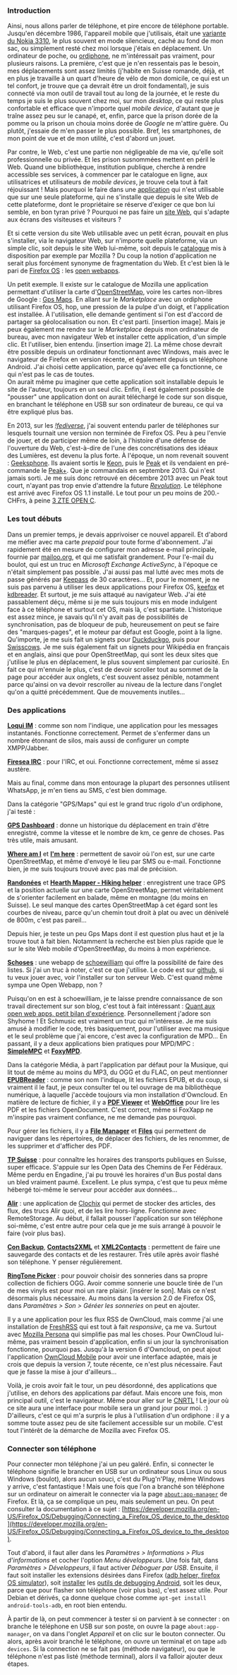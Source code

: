 ### Introduction

Ainsi, nous allons parler de téléphone, et pire encore de téléphone portable. Jusqu'en décembre 1986, l'appareil mobile que j'utilisais, était une [variante du  Nokia 3310](http://fr.wikipedia.org/wiki/Nokia_3310), le plus souvent en mode silencieux, caché au fond de mon sac, ou simplement resté chez moi lorsque j'étais en déplacement. Un ordinateur de poche, ou [ordiphone](http://fr.wikipedia.org/wiki/Ordiphone), ne m'intéressait pas vraiment, pour plusieurs raisons. La première, c'est que je n'en ressentais pas le besoin, mes déplacements sont assez limités (j'habite en Suisse romande, déjà, et en plus je travaille à un quart d'heure de vélo de mon domicile, ce qui est un tel confort, je trouve que ça devrait être un droit fondamental), je suis connecté via mon outil de travail tout au long de la journée, et le reste du temps je suis le plus souvent chez moi, sur mon _desktop_, ce qui reste plus confortable et efficace que n'importe quel _mobile device_, d'autant que je traîne assez peu sur le canapé, et, enfin, parce que la prison dorée de la pomme ou la prison un chouia moins dorée de _Google_ ne m'attire guère. Ou plutôt, j'essaie de m'en passer le plus possible. Bref, les smartphones, de mon point de vue et de mon utilité, c'est d'abord un jouet.

Par contre, le Web, c'est une partie non négligeable de ma vie, qu'elle soit professionnelle ou privée. Et les prison susnommées mettent en péril le Web. Quand une bibliothèque, institution publique, cherche à rendre accessible ses services, à commencer par le catalogue en ligne, aux utilisatrices et utilisateurs de _mobile devices_, je trouve cela tout à fait réjouissant ! Mais pourquoi le faire dans une [application](http://www.mediatheque.ch/valais/mobile-217.html) qui n'est utilisable que sur une seule plateforme, qui ne s'installe que depuis le site Web de cette plateforme, dont le propriétaire se réserve d'exiger ce que bon lui semble, en bon tyran privé ? Pourquoi ne pas faire un [site Web](http://library.epfl.ch/mobile/fr/index.php), qui s'adapte aux écrans des visiteuses et visiteurs ?

Et si cette version du site Web utilisable avec un petit écran, pouvait en plus s'installer, via le navigateur Web, sur n'importe quelle plateforme, via un simple clic, soit depuis le site Web lui-même, soit depuis le [catalogue](https://marketplace.firefox.com/) mis à disposition par exemple par Mozilla ? Du coup la notion d'application ne serait plus forcément synonyme de fragmentation du Web. Et c'est bien là le pari de [Firefox OS](https://www.mozilla.org/fr/firefox/os/) : les [open webapps](https://developer.mozilla.org/en-US/Apps/Quickstart).

Un petit exemple. Il existe sur le catalogue de Mozilla une application permettant d'utiliser la carte d'[OpenStreetMap](http://www.openstreetmap.org), voire les cartes non-libres de Google : [Gps Maps](https://marketplace.firefox.com/search?q=gps+maps). En allant sur le _Marketplace_ avec un ordiphone utilisant Firefox OS, hop, une pression de la pulpe d'un doigt, et l'application est installée. À l'utilisation, elle demande gentiment si l'on est d'accord de partager sa géolocalisation ou non. Et c'est parti. [insertion image]. Mais je peux également me rendre sur le _Marketplace_ depuis mon ordinateur de bureau, avec mon navigateur Web et installer cette application, d'un simple clic. Et l'utiliser, bien entendu. [insertion image 2]. La même chose devrait être possible depuis un ordinateur fonctionnant avec Windows, mais avec le navigateur de Firefox en version récente, et également depuis un téléphone Android. J'ai choisi cette application, parce qu'avec elle ça fonctionne, ce qui n'est pas le cas de toutes.   
On aurait même pu imaginer que cette application soit installable depuis le site de l'auteur, toujours en un seul clic. Enfin, il est également possible de "pousser" une application dont on aurait téléchargé le code sur son disque, en branchant le téléphone en USB sur son ordinateur de bureau, ce qui va être expliqué plus bas.

En 2013, sur les [_!fediverse_](http://oracle.skilledtests.com/group/fediverse), j'ai souvent entendu parler de téléphones sur lesquels tournait une version non terminée de Firefox OS. Peu à peu l'envie de jouer, et de participer même de loin, à l'histoire d'une défense de l'ouverture du Web, c'est-à-dire de l'une des concrétisations des idéaux des Lumières, est devenu la plus forte. À l'époque, un nom revenait souvent : [Geeksphone](http://www.geeksphone.com/). Ils avaient sortis le [Keon](https://en.wikipedia.org/wiki/GeeksPhone_Keon), puis le [Peak](https://en.wikipedia.org/wiki/GeeksPhone_Peak) et ils vendaient en pré-commande le [Peak+](https://en.wikipedia.org/wiki/GeeksPhone_Peak#GeeksPhone_Peak.2B). Que je commandais en septembre 2013. Qui n'est jamais sorti. Je me suis donc retrouvé en décembre 2013 avec un Peak tout court, n'ayant pas trop envie d'attendre la future [_Revolution_](http://www.geeksphone.com/). Le téléphone est arrivé avec Firefox OS 1.1 installé. Le tout pour un peu moins de 200.- CHFrs, à peine [3 ZTE OPEN C](http://www.ztedevices.com/product/smart_phone/2bcf2d56-0c9a-4129-a25c-acce58c8e502.html "Attention, ce site commercial peut s'avérer très lent au chargement").

### Les tout débuts

Dans un premier temps, je devais apprivoiser ce nouvel appareil. Et d'abord me méfier avec ma carte _prepaid_ pour toute forme d'abonnement. J'ai rapidement été en mesure de configurer mon adresse e-mail principale, fournie par [mailoo.org](http://www.mailoo.org), et qui me satisfait grandement. Pour l'e-mail du boulot, qui est un truc en _Microsoft Exchange ActiveSync_, à l'époque ce n'était simplement pas possible. J'ai aussi pas mal lutté avec mes mots de passe générés par [Keepass](http://keepass.info/) de 30 caractères... Et, pour le moment, je ne suis pas parvenu à utiliser les deux applications pour Firefox OS, [keefox](https://marketplace.firefox.com/search?q=keefox) et [kdbreader](https://marketplace.firefox.com/app/kdbreader?src). Et surtout, je me suis attaqué au navigateur Web. J'ai été passablement déçu, même si je me suis toujours mis en mode indulgent face à ce téléphone et surtout cet OS, mais là, c'est spartiate. L'historique est assez mince, je savais qu'il n'y avait pas de possibilités de synchronisation, pas de bloqueur de pub, heureusement on peut se faire des "marques-pages", et le moteur par défaut est Google, point à la ligne. Qu'importe, je me suis fait un signets pour [Duckduckgo](https://duckduckgo.com/), puis pour [Swisscows](https://fr.swisscows.ch/). Je me suis également fait un signets pour Wikipédia en français et en anglais, ainsi que pour OpenStreetMap, qui sont les deux sites que j'utilise le plus en déplacement, le plus souvent simplement par curiosité. En fait ce qui m'ennuie le plus, c'est de devoir scroller tout au sommet de la page pour accéder aux onglets, c'est souvent assez pénible, notamment parce qu'ainsi on va devoir rescroller au niveau de la lecture dans l'onglet qu'on a quitté précédemment. Que de mouvements inutiles...

### Des applications

[__Loqui IM__](https://marketplace.firefox.com/app/loqui?src) : comme son nom l'indique, une application pour les messages instantanés. Fonctionne correctement. Permet de s'enfermer dans un nombre étonnant de silos, mais aussi de configurer un compte XMPP/Jabber.

[__Firesea IRC__](https://marketplace.firefox.com/app/firesea-irc?src) : pour l'IRC, et oui. Fonctionne correctement, même si assez austère.

Mais au final, comme dans mon entourage la plupart des personnes utilisent WhatsApp, je m'en tiens au SMS, c'est bien dommage.

Dans la catégorie "GPS/Maps" qui est le grand truc rigolo d'un ordiphone, j'ai testé :

[__GPS Dashboard__](https://marketplace.firefox.com/app/gpsdashboard?src) : donne un historique du déplacement en train d'être enregistré, comme la vitesse et le nombre de km, ce genre de choses. Pas très utile, mais amusant.

[__Where am I__](https://marketplace.firefox.com/app/where-am-i-2?src) et [__I'm here__](https://marketplace.firefox.com/app/im-here?src) : permettent de savoir où l'on est, sur une carte OpenStreetMap, et même d'envoyé le lieu par SMS ou e-mail. Fonctionne bien, je me suis toujours trouvé avec pas mal de précision.

[__Randonées__](https://marketplace.firefox.com/app/hiking-guide?src=search) et [__Hearth Mapper - Hiking helper__](https://marketplace.firefox.com/app/earth-mapper-hiking-helper?src=search) : enregistrent une trace GPS et la position actuelle sur une carte OpenStreetMap, permet véritablement de s'orienter facilement en balade, même en montagne (du moins en Suisse). Le seul manque des cartes OpenStreetMap à cet égard sont les courbes de niveau, parce qu'un chemin tout droit à plat ou avec un dénivelé de 800m, c'est pas pareil...

Depuis hier, je teste un peu Gps Maps dont il est question plus haut et je la trouve tout à fait bien. Notamment la recherche est bien plus rapide que le sur le site Web mobile d'OpenStreetMap, du moins à mon expérience.

[__Schoses__](https://marketplace.firefox.com/app/schoses?src) : une webapp de [schoewilliam](https://schoewilliam.fr) qui offre la possibilité de faire des listes. Si j'ai un truc à noter, c'est ce que j'utilise. Le code est sur [github](https://github.com/Schoewilliam/Schoses), si tu veux jouer avec, voir l'installer sur ton serveur Web. C'est quand même sympa une Open Webapp, non ?

Puisqu'on en est à schoewilliam, je te laisse prendre connaissance de son travail directement sur son blog, c'est tout à fait intéressant : [Quant aux open web apps, petit bilan d'expérience](http://schoewilliam.fr/2014/05/03/apr%C3%A8s-quelques-open-web-apps-bilan-d-exp%C3%A9rience-.html). Personnellement j'adore son Shyhome ! Et Schmusic est vraiment un truc qui m'intéresse. Je me suis amusé à modifier le code, très basiquement, pour l'utiliser avec ma musique et le seul problème que j'ai encore, c'est avec la configuration de MPD... En passant, il y a deux applications bien pratiques pour MPD/MPC : [__SimpleMPC__](https://marketplace.firefox.com/app/simplempc?src) et [__FoxyMPD__](https://marketplace.firefox.com/app/foxympd?src).

Dans la catégorie Média, à part l'application par défaut pour la Musique, qui lit tout de même au moins du MP3, du OGG et du FLAC, on peut mentionner [__EPUBReader__](https://marketplace.firefox.com/app/epubreader?src) : comme son nom l'indique, lit les fichiers EPUB, et du coup, si vraiment il le faut, je peux consulter tel ou tel ouvrage de ma bibliothèque numérique, à laquelle j'accède toujours via mon installation d'Owncloud. En matière de lecture de fichier, il y a [__PDF Viewer__](https://marketplace.firefox.com/app/pdf-viewer?src) et [__WebOffice__](https://marketplace.firefox.com/app/weboffice?src) pour lire les PDF et les fichiers OpenDocument. C'est correct, même si FoxXapp ne m'inspire pas vraiment confiance, ne me demande pas pourquoi.

Pour gérer les fichiers, il y a [__File Manager__](https://marketplace.firefox.com/app/file-manager?src) et [__Files__](https://marketplace.firefox.com/app/files?src) qui permettent de naviguer dans les répertoires, de déplacer des fichiers, de les renommer, de les supprimer et d'afficher des PDF.

[__TP Suisse__](https://marketplace.firefox.com/app/swiss-pt?src) : pour connaître les horaires des transports publiques en Suisse, super efficace. S'appuie sur les Open Data des Chemins de Fer Fédéraux. Même perdu en Engadine, j'ai pu trouvé les horaires d'un Bus postal dans un bled vraiment paumé. Excellent. Le plus sympa, c'est que tu peux même hébergé toi-même le serveur pour accéder aux données...

[__Alir__](https://marketplace.firefox.com/app/alir?src) : une application de [Clochix](http://esquisses.clochix.net/2014/03/29/Alir/) qui permet de stocker des articles, des flux, des trucs Alir quoi, et de les lire hors-ligne. Fonctionne avec RemoteStorage. Au début, il fallait pousser l'application sur son téléphone soi-même, c'est entre autre pour cela que je me suis arrangé à pouvoir le faire (voir plus bas).

[__Con Backup__](https://marketplace.firefox.com/app/contacts-backup?src), [__Contacts2XML__](https://marketplace.firefox.com/app/contacts2xml-2?src) et [__XML2Contacts__](https://marketplace.firefox.com/app/xml2contacts?src) : permettent de faire une sauvegarde des contacts et de les restaurer. Très utile après avoir flashé son téléphone. Y penser régulièrement.

[__RingTone Picker__](https://marketplace.firefox.com/app/ringtone-picker?src) : pour pouvoir choisir des sonneries dans sa propre collection de fichiers OGG. Avoir comme sonnerie une boucle tirée de l'un de mes vinyls est pour moi un rare plaisir. [insérer le son]. Mais ce n'est désormais plus nécessaire. Au moins dans la version 2.0 de Firefox OS, dans _Paramètres > Son > Géréer les sonneries_ on peut en ajouter.

Il y a une application pour les flux RSS de OwnCloud, mais comme j'ai une installation de [FreshRSS](https://github.com/marienfressinaud/FreshRSS) qui est tout à fait _responsive_, ça me va. Surtout avec [Mozilla Persona](https://login.persona.org/about) qui simplifie pas mal les choses. Pour OwnCloud lui-même, pas vraiment besoin d'application, enfin si un jour la synchronisation fonctionne, pourquoi pas. Jusqu'à la version 6 d'Owncloud, on peut ajout l'application [OwnCloud Mobile](http://apps.owncloud.com/content/show.php/Owncloud+Mobile?content=163448) pour avoir une interface adaptée, mais je crois que depuis la version 7, toute récente, ce n'est plus nécessaire. Faut que je fasse la mise à jour d'ailleurs...

Voilà, je crois avoir fait le tour, un peu désordonné, des applications que j'utilise, en dehors des applications par défaut. Mais encore une fois, mon principal outil, c'est le navigateur. Même pour aller sur le [CNRTL](http://www.cnrtl.fr/lexicographie/) ! Le jour où ce site aura une interface pour mobile sera un grand jour pour moi. :) D'ailleurs, c'est ce qui m'a surpris le plus à l'utilisation d'un ordiphone : il y a somme toute assez peu de site facilement accessible sur un mobile. C'est tout l'intérêt de la démarche de Mozilla avec Firefox OS.

### Connecter son téléphone

Pour connecter mon téléphone j'ai un peu galéré. Enfin, si connecter le téléphone signifie le brancher en USB sur un ordinateur sous Linux ou sous Windows (boulot), alors aucun souci, c'est du Plug'n'Play, même Windows y arrive, c'est fantastique ! Mais une fois que l'on a branché son téléphone sur un ordinateur on aimerait le connecter via la page <a href="about:app-manager" title="gestionnaire d'application">`about:app-manager`</a> de Firefox. Et là, ça se complique un peu, mais seulement un peu. On peut consulter la documentation à ce sujet : [https://developer.mozilla.org/en-US/Firefox_OS/Debugging/Connecting_a_Firefox_OS_device_to_the_desktop](https://developer.mozilla.org/en-US/Firefox_OS/Debugging/Connecting_a_Firefox_OS_device_to_the_desktop).

Tout d'abord, il faut aller dans les _Paramètres > Informations > Plus d'informations_ et cocher l'option _Menu développeurs_. Une fois fait, dans _Paramètres > Développeurs_, il faut activer _Déboguer par USB_. Ensuite, il faut soit installer les extensions désirées dans Firefox ([adb helper, firefox OS simulator](https://ftp.mozilla.org/pub/mozilla.org/labs/fxos-simulator/)), soit [installer](https://developer.mozilla.org/en-US/Firefox_OS/Debugging/Installing_ADB "la doc de Mozilla sur l'installation d'ADB") les [outils de debugging Android](http://developer.android.com/tools/help/adb.html "le site de ADB"), soit les deux, parce que pour flasher son téléphone (voir plus bas), c'est assez utile. Pour Debian et dérivés, ça donne quelque chose comme `apt-get install android-tools-adb`, en root bien entendu.

À partir de là, on peut commencer à tester si on parvient à se connecter : on branche le téléphone en USB sur son poste, on ouvre la page `about:app-manager`, on va dans l'onglet _Appareil_ et on clic sur le bouton connecter. Ou alors, après avoir branché le téléphone, on ouvre un terminal et on tape `adb devices`. Si la connection ne se fait pas (méthode navigateur), ou que le téléphone n'est pas listé (méthode terminal), alors il va falloir ajouter deux étapes.
